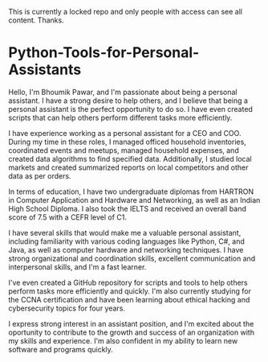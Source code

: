 This is currently a locked repo and only people with access can see all content. Thanks.



# Python-Tools-for-Personal-Assistants


Hello, I'm Bhoumik Pawar, and I'm passionate about being a personal assistant. I have a strong desire to help others, and I believe that being a personal assistant is the perfect opportunity to do so. I have even created scripts that can help others perform different tasks more efficiently.

I have experience working as a personal assistant for a CEO and COO. During my time in these roles, I managed officed household inventories, coordinated events and meetups, managed household expenses, and created data algorithms to find specified data. Additionally, I studied local markets and created summarized reports on local competitors and other data as per orders.

In terms of education, I have two undergraduate diplomas from HARTRON in Computer Application and Hardware and Networking, as well as an Indian High School Diploma. I also took the IELTS and received an overall band score of 7.5 with a CEFR level of C1.

I have several skills that would make me a valuable personal assistant, including familiarity with various coding languages like Python, C#, and Java, as well as computer hardware and networking techniques. I have strong organizational and coordination skills, excellent communication and interpersonal skills, and I'm a fast learner.

I've even created a GitHub repository for scripts and tools to help others perform tasks more efficiently and quickly. I'm also currently studying for the CCNA certification and have been learning about ethical hacking and cybersecurity topics for four years.

I express strong interest in an assistant position, and I'm excited about the oportunity to contribute to the growth and success of an organization with my skills and experience. I'm also confident in my ability to learn new software and programs quickly.
